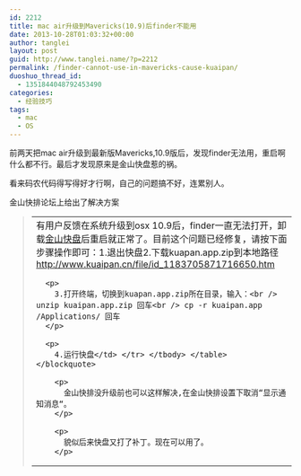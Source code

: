 ```yaml
---
id: 2212
title: mac air升级到Mavericks(10.9)后finder不能用
date: 2013-10-28T01:03:32+00:00
author: tanglei
layout: post
guid: http://www.tanglei.name/?p=2212
permalink: /finder-cannot-use-in-mavericks-cause-kuaipan/
duoshuo_thread_id:
  - 1351844048792453490
categories:
  - 经验技巧
tags:
  - mac
  - OS
---
```

前两天把mac air升级到最新版Mavericks,10.9版后，发现finder无法用，重启啊什么都不行。最后才发现原来是金山快盘惹的祸。

看来码农代码得写得好才行啊，自己的问题搞不好，连累别人。

金山快排论坛上给出了解决方案

> <table cellspacing="0" cellpadding="0">
>   <tr>
>     <td id="postmessage_361912">
>       有用户反馈在系统升级到osx 10.9后，finder一直无法打开，卸载<a href="http://www.kuaipan.cn/" target="_blank">金山快盘</a>后重启就正常了。目前这个问题已经修复，请按下面步骤操作即可：1.退出快盘2.下载kuapan.app.zip到本地路径<br /> <a href="http://www.kuaipan.cn/file/id_1183705871716650.htm" target="_blank">http://www.kuaipan.cn/file/id_1183705871716650.htm</a></p> 
>       
>       <p>
>         3.打开终端，切换到kuapan.app.zip所在目录，输入：<br /> unzip kuaipan.app.zip 回车<br /> cp -r kuaipan.app /Applications/ 回车
>       </p>
>       
>       <p>
>         4.运行快盘</td> </tr> </tbody> </table> </blockquote> 
>         
>         <p>
>           金山快排没升级前也可以这样解决,在金山快排设置下取消“显示通知消息“。
>         </p>
>         
>         <p>
>           貌似后来快盘又打了补丁。现在可以用了。
>         </p>